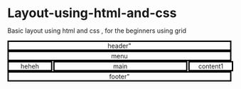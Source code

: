 # Layout-using-html-and-css
Basic layout using html and css , for the beginners using grid

<html lang="en">

<head>
    <meta charset="UTF-8">
    <meta name="viewport" content="width=device-width, initial-scale=1.0">
    <title>Document</title>
</head>
<style>
    * {
        padding: 0%;
        margin: 0%;
    }

    .wrapper {
        background-color: rgb(255, 255, 255);
        height: 100vh;
        display: grid;
        grid-template-rows: 10% 10% 70% 10%;
        gap: 2px;
        width: 100%;

    }

    .header,
    .footer,
    .menu,

    .content,
    .main,
    .content1 {
        border-style: solid;
        border-color: black;
        text-align: center;
        

    }

    .content_wrapper {
        display: grid;
        grid-template-columns: 20% 60% 20%;
        grid-template-rows: 1fr;
        gap: 2px;

    }
</style>

<body>
    <div class="wrapper">
        <div class="header">header"</div>
        <div class="menu">menu</div>
        <div class="content_wrapper">
            <div class="content">heheh</div>
            <div class="main">main</div>
            <div class="content1">content1</div>
        </div>
        <div class="footer">footer"</div>
    </div>

</body>

</html>
